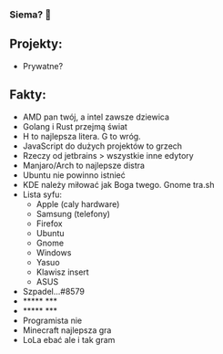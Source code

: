 ### Siema? 👋

## Projekty:

- Prywatne?

## Fakty:
- AMD pan twój, a intel zawsze dziewica
- Golang i Rust przejmą świat
- H to najlepsza litera. G to wróg.
- JavaScript do dużych projektów to grzech
- Rzeczy od jetbrains > wszystkie inne edytory
- Manjaro/Arch to najlepsze distra
- Ubuntu nie powinno istnieć
- KDE należy miłować jak Boga twego. Gnome tra.sh
- Lista syfu:
  - Apple (caly hardware)
  - Samsung (telefony)
  - Firefox
  - Ubuntu
  - Gnome
  - Windows
  - Yasuo
  - Klawisz insert
  - ASUS
- Szpadel...#8579
- \*\*\*\*\* \*\*\*
- \*\*\*\*\* \*\*\*
- Programista nie
- Minecraft najlepsza gra
- LoLa ebać ale i tak gram


